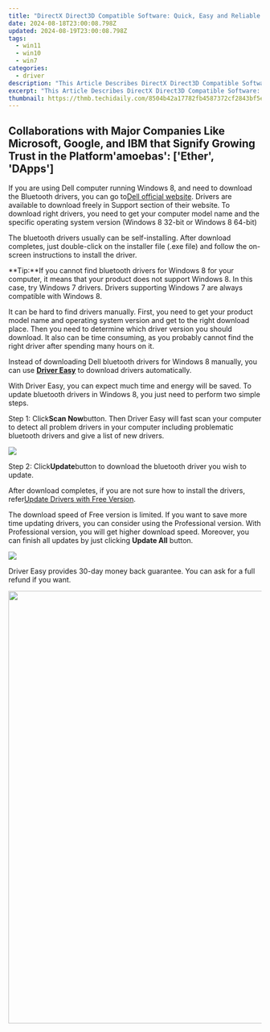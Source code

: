 ```yaml
---
title: "DirectX Direct3D Compatible Software: Quick, Easy and Reliable Installation"
date: 2024-08-18T23:00:08.798Z
updated: 2024-08-19T23:00:08.798Z
tags:
  - win11
  - win10
  - win7
categories:
  - driver
description: "This Article Describes DirectX Direct3D Compatible Software: Quick, Easy and Reliable Installation"
excerpt: "This Article Describes DirectX Direct3D Compatible Software: Quick, Easy and Reliable Installation"
thumbnail: https://thmb.techidaily.com/8504b42a17782fb4587372cf2843bf5e6800b5714b57f9dcc9e3ed9d00739ee5.jpg
---
```


## Collaborations with Major Companies Like Microsoft, Google, and IBM that Signify Growing Trust in the Platform'amoebas': ['Ether', 'DApps']

If you are using Dell computer running Windows 8, and need to download the Bluetooth drivers, you can go to[Dell official website](https://shop-links.co/link/?exclusive=1&publisher_slug=itechdaily19598&url=http%3A%2F%2Fwww.dell.com%2F). Drivers are available to download freely in Support section of their website. To download right drivers, you need to get your computer model name and the specific operating system version (Windows 8 32-bit or Windows 8 64-bit)  
  
The bluetooth drivers usually can be self-installing. After download completes, just double-click on the installer file (.exe file) and follow the on-screen instructions to install the driver.
  
**Tip:**If you cannot find bluetooth drivers for Windows 8 for your computer, it means that your product does not support Windows 8\. In this case, try Windows 7 drivers. Drivers supporting Windows 7 are always compatible with Windows 8\.
  
It can be hard to find drivers manually. First, you need to get your product model name and operating system version and get to the right download place. Then you need to determine which driver version you should download. It also can be time consuming, as you probably cannot find the right driver after spending many hours on it.
  
Instead of downloading Dell bluetooth drivers for Windows 8 manually, you can use **[Driver Easy](https://tools.techidaily.com/drivereasy/download/)** to download drivers automatically.  
  
With Driver Easy, you can expect much time and energy will be saved. To update bluetooth drivers in Windows 8, you just need to perform two simple steps.  
  
Step 1: Click**Scan Now**button. Then Driver Easy will fast scan your computer to detect all problem drivers in your computer including problematic bluetooth drivers and give a list of new drivers.
  
![](https://images.drivereasy.com/wp-content/uploads/2017/04/img_5901db3483405.png)
  
Step 2: Click**Update**button to download the bluetooth driver you wish to update.  
  
After download completes, if you are not sure how to install the drivers, refer[Update Drivers with Free Version](https://tools.techidaily.com/drivereasy/download/).  
  
 The download speed of Free version is limited. If you want to save more time updating drivers, you can consider using the Professional version. With Professional version, you will get higher download speed. Moreover, you can finish all updates by just clicking **Update All**  button.  
  
![](https://images.drivereasy.com/wp-content/uploads/2017/04/img_5901db4bbbb85.jpg)

Driver Easy provides 30-day money back guarantee. You can ask for a full refund if you want.

<ins class="adsbygoogle"
     style="display:block"
     data-ad-format="autorelaxed"
     data-ad-client="ca-pub-7571918770474297"
     data-ad-slot="1223367746"></ins>



<ins class="adsbygoogle"
     style="display:block"
     data-ad-client="ca-pub-7571918770474297"
     data-ad-slot="8358498916"
     data-ad-format="auto"
     data-full-width-responsive="true"></ins>



<!-- affiliate ads begin -->
<a href="https://propmoneyinc.pxf.io/c/5597632/1803116/14559" target="_top" id="1803116"><img src="//a.impactradius-go.com/display-ad/14559-1803116" border="0" alt="" width="859" height="859"/></a><img height="0" width="0" src="https://imp.pxf.io/i/5597632/1803116/14559" style="position:absolute;visibility:hidden;" border="0" />
<!-- affiliate ads end -->